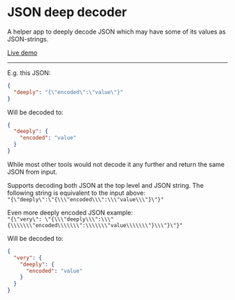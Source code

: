 # JSON deep decoder

A helper app to deeply decode JSON which may have some of its values as JSON-strings.

[Live demo](https://mindaugasw.github.io/json-deep-decoder/)

---

E.g. this JSON:
```json
{
  "deeply": "{\"encoded\":\"value\"}"
}
```

Will be decoded to:
```json
{
  "deeply": {
    "encoded": "value"
  }
}
```

While most other tools would not decode it any further and return the same JSON from input.

Supports decoding both JSON at the top level and JSON string. The following string is equivalent to the input above:  
`"{\"deeply\":\"{\\\"encoded\\\":\\\"value\\\"}\"}"`

Even more deeply encoded JSON example:  
`"{\"very\": \"{\\\"deeply\\\":\\\"{\\\\\\\"encoded\\\\\\\":\\\\\\\"value\\\\\\\"}\\\"}\"}"`

Will be decoded to:
```json
{
  "very": {
    "deeply": {
      "encoded": "value"
    }
  }
}
```
